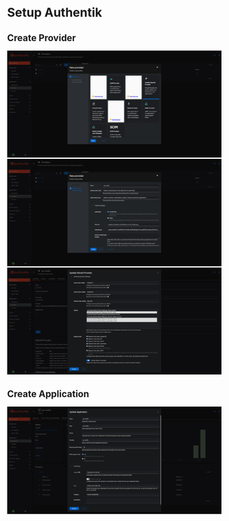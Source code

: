 # Setup Authentik

## Create Provider

<a href="./images/create-provider-1.png">
    <img src="./images/create-provider-1.png" width="500px" alt="New Provider New Provider Type">
</a>

<a href="./images/create-provider-2.png">
    <img src="./images/create-provider-2.png" width="500px" alt="New Provider Base Configuration">
</a>

<a href="./images/create-provider-3.png">
    <img src="./images/create-provider-3.png" width="500px" alt="New Provider Advanced Protocol Settings">
</a>

## Create Application

<a href="./images/create-application.png">
    <img src="./images/create-application.png" width="500px" alt="New Application">
</a>
